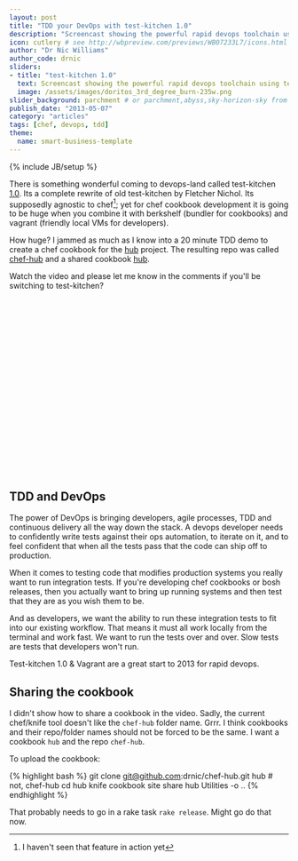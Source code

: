 ```yaml
---
layout: post
title: "TDD your DevOps with test-kitchen 1.0"
description: "Screencast showing the powerful rapid devops toolchain using test-kitchen 1.0, berkshelf and vagrant" # Used in /articles.html listing
icon: cutlery # see http://wbpreview.com/previews/WB07233L7/icons.html
author: "Dr Nic Williams"
author_code: drnic
sliders:
- title: "test-kitchen 1.0"
  text: Screencast showing the powerful rapid devops toolchain using test-kitchen 1.0, berkshelf and vagrant
  image: /assets/images/doritos_3rd_degree_burn-235w.png
slider_background: parchment # or parchment,abyss,sky-horizon-sky from /assets/sliders
publish_date: "2013-05-07"
category: "articles"
tags: [chef, devops, tdd]
theme:
  name: smart-business-template
---
```

{% include JB/setup %}

There is something wonderful coming to devops-land called test-kitchen [1.0](https://github.com/opscode/test-kitchen/tree/1.0#test-kitchen). Its a complete rewrite of old test-kitchen by Fletcher Nichol. Its supposedly agnostic to chef[^agnostic]; yet for chef cookbook development it is going to be huge when you combine it with berkshelf (bundler for cookbooks) and vagrant (friendly local VMs for developers).

How huge? I jammed as much as I know into a 20 minute TDD demo to create a chef cookbook for the [hub](https://github.com/defunkt/hub) project. The resulting repo was called [chef-hub](https://github.com/drnic/chef-hub) and a shared cookbook [hub](http://community.opscode.com/cookbooks/hub).

Watch the video and please let me know in the comments if you'll be switching to test-kitchen?

<object width="560" height="315"><param name="movie" value="http://www.youtube.com/v/0sPuAb6nB2o?hl=en_US&amp;version=3"></param><param name="allowFullScreen" value="true"></param><param name="allowscriptaccess" value="always"></param><param name="hd" value="1"></param><embed src="http://www.youtube.com/v/0sPuAb6nB2o?hl=en_US&amp;version=3" type="application/x-shockwave-flash" width="560" height="315" allowscriptaccess="always" allowfullscreen="true" hd="1"></embed></object>

## TDD and DevOps

The power of DevOps is bringing developers, agile processes, TDD and continuous delivery all the way down the stack. A devops developer needs to confidently write tests against their ops automation, to iterate on it, and to feel confident that when all the tests pass that the code can ship off to production.

When it comes to testing code that modifies production systems you really want to run integration tests. If you're developing chef cookbooks or bosh releases, then you actually want to bring up running systems and then test that they are as you wish them to be.

And as developers, we want the ability to run these integration tests to fit into our existing workflow. That means it must all work locally from the terminal and work fast. We want to run the tests over and over. Slow tests are tests that developers won't run.

Test-kitchen 1.0 & Vagrant are a great start to 2013 for rapid devops.

## Sharing the cookbook

I didn't show how to share a cookbook in the video. Sadly, the current chef/knife tool doesn't like the `chef-hub` folder name. Grrr. I think cookbooks and their repo/folder names should not be forced to be the same. I want a cookbook `hub` and the repo `chef-hub`.

To upload the cookbook:

{% highlight bash %}
git clone git@github.com:drnic/chef-hub.git hub # not, chef-hub
cd hub
knife cookbook site share hub Utilities -o ..
{% endhighlight %}

That probably needs to go in a rake task `rake release`. Might go do that now.

[^agnostic]: I haven't seen that feature in action yet